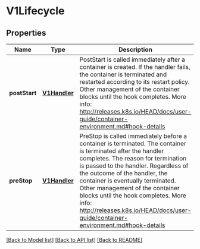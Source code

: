 # V1Lifecycle

## Properties
Name | Type | Description | Notes
------------ | ------------- | ------------- | -------------
**postStart** | [**V1Handler**](V1Handler.md) | PostStart is called immediately after a container is created. If the handler fails, the container is terminated and restarted according to its restart policy. Other management of the container blocks until the hook completes. More info: http://releases.k8s.io/HEAD/docs/user-guide/container-environment.md#hook-details | [optional] 
**preStop** | [**V1Handler**](V1Handler.md) | PreStop is called immediately before a container is terminated. The container is terminated after the handler completes. The reason for termination is passed to the handler. Regardless of the outcome of the handler, the container is eventually terminated. Other management of the container blocks until the hook completes. More info: http://releases.k8s.io/HEAD/docs/user-guide/container-environment.md#hook-details | [optional] 

[[Back to Model list]](../README.md#documentation-for-models) [[Back to API list]](../README.md#documentation-for-api-endpoints) [[Back to README]](../README.md)


